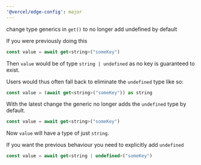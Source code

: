 ```yaml
---
'@vercel/edge-config': major
---
```


change type generics in `get()` to no longer add undefined by default

If you were previously doing this

```js
const value = await get<string>("someKey")
```

Then `value` would be of type `string | undefined` as no key is guaranteed to exist.

Users would thus often fall back to eliminate the `undefined` type like so:

```js
const value = (await get<string>("someKey")) as string
```

With the latest change the generic no longer adds the `undefined` type by default.

```js
const value = await get<string>("someKey")
```

Now `value` will have a type of just `string`.

If you want the previous behaviour you need to explicitly add `undefined`

```js
const value = await get<string | undefined>("someKey")
```
